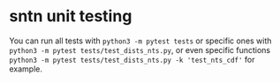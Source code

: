 # sntn unit testing

You can run all tests with `python3 -m pytest tests` or specific ones with `python3 -m pytest tests/test_dists_nts.py`, or even specific functions `python3 -m pytest tests/test_dists_nts.py -k 'test_nts_cdf'` for example.
